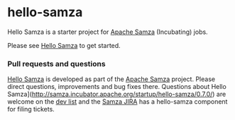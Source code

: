 hello-samza
===========

Hello Samza is a starter project for [Apache Samza](http://samza.incubator.apache.org/) (Incubating) jobs.

Please see [Hello Samza](http://samza.incubator.apache.org/startup/hello-samza/0.7.0/) to get started.

### Pull requests and questions

[Hello Samza](http://samza.incubator.apache.org/startup/hello-samza/0.7.0/) is developed as part of the [Apache Samza](http://samza.incubator.apache.org) project. Please direct questions, improvements and bug fixes there.  Questions about Hello Samza](http://samza.incubator.apache.org/startup/hello-samza/0.7.0/) are welcome on the [dev list](http://samza.incubator.apache.org/community/mailing-lists.html) and the [Samza JIRA](https://issues.apache.org/jira/browse/SAMZA) has a hello-samza component for filing tickets.
